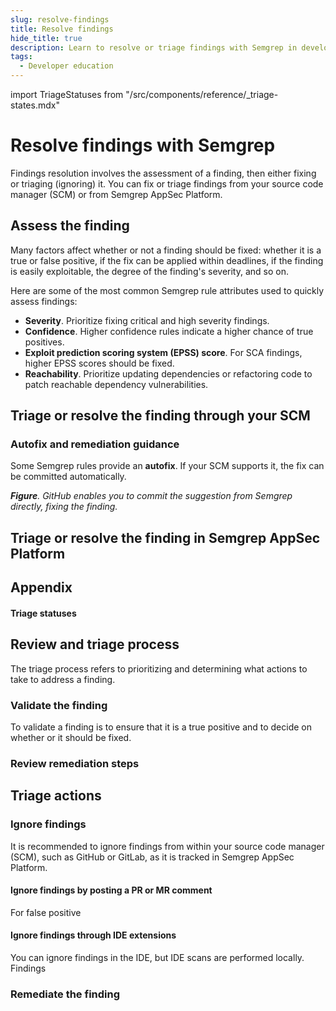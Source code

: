 ```yaml
---
slug: resolve-findings
title: Resolve findings
hide_title: true
description: Learn to resolve or triage findings with Semgrep in developer-native interfaces.
tags:
  - Developer education
---
```


import TriageStatuses from "/src/components/reference/_triage-states.mdx"

# Resolve findings with Semgrep

Findings resolution involves the assessment of a finding, then either fixing or triaging (ignoring) it. You can fix or triage findings from your source code manager (SCM) or from Semgrep AppSec Platform.

## Assess the finding

Many factors affect whether or not a finding should be fixed: whether it is a true or false positive, if the fix can be applied within deadlines, if the finding is easily exploitable, the degree of the finding's severity, and so on.

Here are some of the most common Semgrep rule attributes used to quickly assess findings:

- **Severity**. Prioritize fixing critical and high severity findings.
- **Confidence**. Higher confidence rules indicate a higher chance of true positives. 
- **Exploit prediction scoring system (EPSS) score**. For SCA findings, higher EPSS scores should be fixed.
- **Reachability**. Prioritize updating dependencies or refactoring code to patch reachable dependency vulnerabilities.

## Triage or resolve the finding through your SCM

### Autofix and remediation guidance

Some Semgrep rules provide an **autofix**. If your SCM supports it, the fix can be committed automatically.


_**Figure**. GitHub enables you to commit the suggestion from Semgrep directly, fixing the finding._

## Triage or resolve the finding in Semgrep AppSec Platform




## Appendix

#### Triage statuses

<TriageStatuses />


## Review and triage process

The triage process refers to prioritizing and determining what actions to take to address a finding.

### Validate the finding

To validate a finding is to ensure that it is a true positive and to decide on whether or it should be fixed.

### Review remediation steps 

## Triage actions

### Ignore findings

It is recommended to ignore findings from within your source code manager (SCM), such as GitHub or GitLab, as it is tracked in Semgrep AppSec Platform.

#### Ignore findings by posting a PR or MR comment

For false positive

#### Ignore findings through IDE extensions

You can ignore findings in the IDE, but IDE scans are performed locally. Findings 

### Remediate the finding
